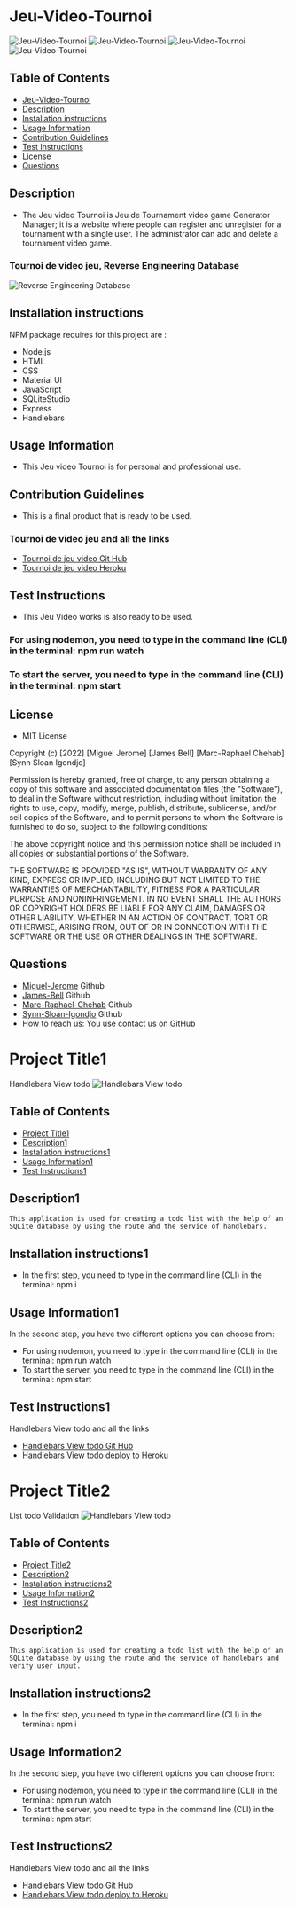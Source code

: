# Jeu-Video-Tournoi
![Jeu-Video-Tournoi](./img/Acceuil.png) 
![Jeu-Video-Tournoi](./img/Compte.png) 
![Jeu-Video-Tournoi](./img/Admin-supprimer.png)
![Jeu-Video-Tournoi](./img/Admin-ajouter-tournoi.png)  

## Table of Contents
* [Jeu-Video-Tournoi](#WhoYaGot)
* [Description](#Description)
* [Installation instructions](#Installation-instructions)
* [Usage Information](#Usage-Information)
* [Contribution Guidelines](#Contribution-Guidelines)
* [Test Instructions](#Test-Instructions)
* [License](#License)
* [Questions](#Questions)
## Description
* The Jeu video Tournoi is Jeu de Tournament video game Generator Manager; it is a website where people can register and unregister for a tournament with a single user. The administrator can add and delete a  tournament video game.
### Tournoi de video jeu, Reverse Engineering Database
![Reverse Engineering Database](./public/img/ReverseEngineeringDiagramDatabase.png) 
## Installation instructions
NPM package requires for this project are :
* Node.js
* HTML
* CSS
* Material UI
* JavaScript
* SQLiteStudio
* Express
* Handlebars
## Usage Information
* This Jeu video Tournoi is for personal and professional use.
## Contribution Guidelines 
* This is a final product that is ready to be used.
### Tournoi de video jeu and all the links
* [Tournoi de jeu video Git Hub](https://github.com/MiguelJerome/Jeu-video-tournoi)
* [Tournoi de jeu video Heroku](https://warm-river-83946.herokuapp.com/)
## Test Instructions
* This Jeu Video works is also ready to be used.
### For using nodemon, you need to type in the command line (CLI) in the terminal:    npm run watch
### To start the server, you need to type in the command line (CLI) in the terminal:   npm start
## License
* MIT License

Copyright (c) [2022] [Miguel Jerome] [James Bell] [Marc-Raphael Chehab] [Synn Sloan Igondjo]

Permission is hereby granted, free of charge, to any person obtaining a copy
of this software and associated documentation files (the "Software"), to deal
in the Software without restriction, including without limitation the rights
to use, copy, modify, merge, publish, distribute, sublicense, and/or sell
copies of the Software, and to permit persons to whom the Software is
furnished to do so, subject to the following conditions:

The above copyright notice and this permission notice shall be included in all
copies or substantial portions of the Software.

THE SOFTWARE IS PROVIDED "AS IS", WITHOUT WARRANTY OF ANY KIND, EXPRESS OR
IMPLIED, INCLUDING BUT NOT LIMITED TO THE WARRANTIES OF MERCHANTABILITY,
FITNESS FOR A PARTICULAR PURPOSE AND NONINFRINGEMENT. IN NO EVENT SHALL THE
AUTHORS OR COPYRIGHT HOLDERS BE LIABLE FOR ANY CLAIM, DAMAGES OR OTHER
LIABILITY, WHETHER IN AN ACTION OF CONTRACT, TORT OR OTHERWISE, ARISING FROM,
OUT OF OR IN CONNECTION WITH THE SOFTWARE OR THE USE OR OTHER DEALINGS IN THE
SOFTWARE.
## Questions
* [Miguel-Jerome](https://github.com/MiguelJerome/) Github
* [James-Bell]() Github
* [Marc-Raphael-Chehab]() Github
* [Synn-Sloan-Igondjo]() Github
* How to reach us: You use contact us on GitHub

# Project Title1
Handlebars View todo
![Handlebars View todo](./public/img/Screenshot%202022-10-25%20143106.png) 

## Table of Contents
* [Project Title1](#Project-Title)
* [Description1](#Description)
* [Installation instructions1](#Installation-instructions)
* [Usage Information1](#Usage-Information)
* [Test Instructions1](#Test-Instructions)

## Description1
    This application is used for creating a todo list with the help of an SQLite database by using the route and the service of handlebars.
## Installation instructions1
* In the first step, you need to type in the command line (CLI) in the terminal:    npm i
## Usage Information1
In the second step, you have two different options you can choose from:
* For using nodemon, you need to type in the command line (CLI) in the terminal:    npm run watch
* To start the server, you need to type in the command line (CLI) in the terminal:   npm start

## Test Instructions1
Handlebars View todo and all the links
* [Handlebars View todo Git Hub](https://github.com/MiguelJerome/handlebarsViewTodo)
* [Handlebars View todo deploy to Heroku](https://frozen-harbor-56299.herokuapp.com/)


# Project Title2
List todo Validation
![Handlebars View todo](./public/img/Screenshot%202022-11-05%20234244.png) 

## Table of Contents
* [Project Title2](#Project-Title)
* [Description2](#Description)
* [Installation instructions2](#Installation-instructions)
* [Usage Information2](#Usage-Information)
* [Test Instructions2](#Test-Instructions)

## Description2
    This application is used for creating a todo list with the help of an SQLite database by using the route and the service of handlebars and verify user input.
## Installation instructions2
* In the first step, you need to type in the command line (CLI) in the terminal:    npm i
## Usage Information2
In the second step, you have two different options you can choose from:
* For using nodemon, you need to type in the command line (CLI) in the terminal:    npm run watch
* To start the server, you need to type in the command line (CLI) in the terminal:   npm start

## Test Instructions2
Handlebars View todo and all the links
* [Handlebars View todo Git Hub](https://github.com/MiguelJerome/todo-valadation)
* [Handlebars View todo deploy to Heroku](https://damp-falls-38473.herokuapp.com/ )